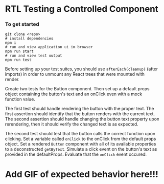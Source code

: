 # RTL Testing a Controlled Component

### To get started
```
git clone <repo>
# install dependencies
npm i
# run and view application ui in browser
npm run start
# run and view test output 
npm run test
```
Before setting up your test suites, you should use `afterEach(cleanup)` (after imports) in order to unmount any React trees that were mounted with render.

Create two tests for the Button component. Then set up a default props object containing the button's text and an onClick even with a mock function value.

The first test should handle rendering the button with the proper text. The first assertion should identify that the button renders with the current text. The second assertion should handle changing the button text property upon rerendering, then it should verify the changed text is as expected.

The second test should test that the button calls the correct function upon clicking. Set a variable called `onClick` to the onClick from the default props object. Set a rendered `Button` component with all of its available properties to a deconstructed `getByText`. Simulate a click event on the button's text as provided in the defaultProps. Evaluate that the `onClick` event occured.
# Add GIF of expected behavior here!!!
